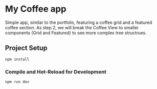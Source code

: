 # My Coffee app

Simple app, similar to the portfolio, featuring a coffee grid and a featured coffee section. As step 2, we will break the Coffee View to smaller components (Grid and Featured) to see more complex tree structrues.

## Project Setup

```sh
npm install
```

### Compile and Hot-Reload for Development

```sh
npm run dev
```
